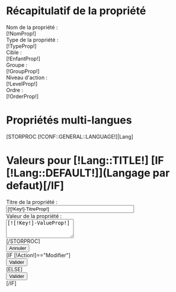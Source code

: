 <form method="POST">
<div class="Panel">
	<h1>R&eacute;capitulatif de la propri&eacute;t&eacute;</h1>
	<div class="Propriete">
		<div class="ProprieteTitre">Nom de la propri&eacute;t&eacute; : </div>
		<div class="ProprieteValeur">[!NomProp!]</div>
		<INPUT type="hidden" name="NomProp" value="[!NomProp!]" />
	</div>
	<div class="Propriete">
		<div class="ProprieteTitre">Type de la propri&eacute;t&eacute; : </div>
		<div class="ProprieteValeur">[!TypeProp!]</div>
		<INPUT type="hidden" name="TypeProp" value="[!TypeProp!]" />
	</div>
	<div class="Propriete">
		<div class="ProprieteTitre">Cible : </div>
		<div class="ProprieteValeur">[!EnfantProp!]</div>
		<INPUT type="hidden" name="EnfantProp" value="[!EnfantProp!]" />
	</div>
	<div class="Propriete">
		<div class="ProprieteTitre">Groupe : </div>
		<div class="ProprieteValeur">[!GroupProp!]</div>
		<INPUT type="hidden" name="GroupProp" value="[!GroupProp!]" />
	</div>
	<div class="Propriete">
		<div class="ProprieteTitre">Niveau d'action : </div>
		<div class="ProprieteValeur">[!LevelProp!]</div>
		<INPUT type="hidden" name="LevelProp" value="[!LevelProp!]" />
	</div>
	<div class="Propriete">
		<div class="ProprieteTitre">Ordre : </div>
		<div class="ProprieteValeur">[!OrderProp!]</div>
		<INPUT type="hidden" name="OrderProp" value="[!OrderProp!]" />
	</div>
</div>
<div class="Panel">
	<h1>Propri&eacute;t&eacute;s multi-langues</h1>
	[STORPROC [!CONF::GENERAL::LANGUAGE!]|Lang]
		<div class="SousPanel">
			<h1>Valeurs pour [!Lang::TITLE!] [IF [!Lang::DEFAULT!]](Langage par defaut)[/IF]</h1>
			<div class="Propriete">
				<div class="ProprieteTitre">Titre de la propri&eacute;t&eacute; :</div>
				<div class="ProprieteValeur">
					<input  class="Champ" type="text" name="[!Key!]-TitreProp" size="40" value="[![!Key!]-TitreProp!]" />
				</div>
			</div>
			<div class="Propriete">
				<div class="ProprieteTitre">Valeur de la propri&eacute;t&eacute; :</div>
				<div class="ProprieteValeur">
					<TEXTAREA ROWS="3" class="Champ" name="[!Key!]-ValueProp">[![!Key!]-ValueProp!]</TEXTAREA
				</div>
			</div>
		</div>
	[/STORPROC]
</div>
<div class="Nav">
	<div class="boutonGauche">
		<form action="/[!Query!]/GestionHeritage" method="post" style="display:inline;">
		<INPUT type="submit"  value="Annuler" />
		</form>
	</div>
	[IF [!Action!]=="Modifier"]
		<div class="boutonDroite">
			<INPUT type="submit" name="Modifier" value="Valider" />
		</div>
	[ELSE]
		<div class="boutonDroite">
			<INPUT type="hidden" name="Action" value="Ajouter" />
			<INPUT type="submit" name="Ajouter" value="Valider" />
		</div>
	[/IF]
</div>
</form>


